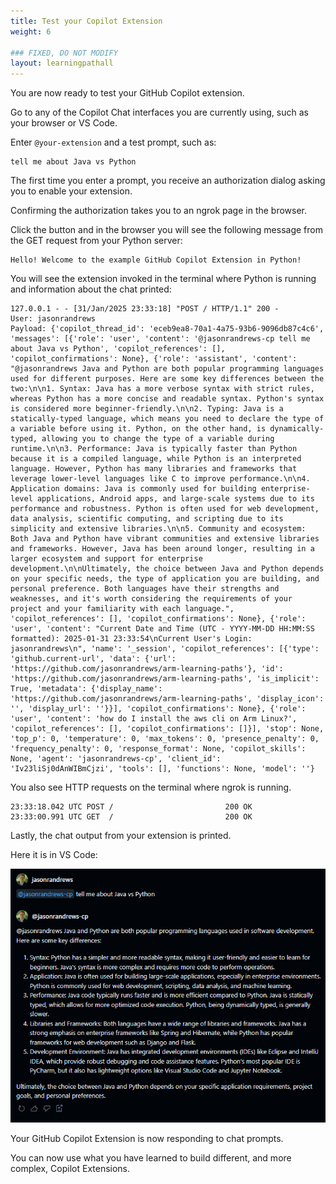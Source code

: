 ```yaml
---
title: Test your Copilot Extension
weight: 6

### FIXED, DO NOT MODIFY
layout: learningpathall
---
```


You are now ready to test your GitHub Copilot extension. 

Go to any of the Copilot Chat interfaces you are currently using, such as your browser or VS Code. 

Enter `@your-extension` and a test prompt, such as:

```console
tell me about Java vs Python
```

The first time you enter a prompt, you receive an authorization dialog asking you to enable your extension. 

Confirming the authorization takes you to an ngrok page in the browser. 

Click the button and in the browser you will see the following message from the GET request from your Python server:

```output
Hello! Welcome to the example GitHub Copilot Extension in Python!
```

You will see the extension invoked in the terminal where Python is running and information about the chat printed:

```output
127.0.0.1 - - [31/Jan/2025 23:33:18] "POST / HTTP/1.1" 200 -
User: jasonrandrews
Payload: {'copilot_thread_id': 'eceb9ea8-70a1-4a75-93b6-9096db87c4c6', 'messages': [{'role': 'user', 'content': '@jasonrandrews-cp tell me about Java vs Python', 'copilot_references': [], 'copilot_confirmations': None}, {'role': 'assistant', 'content': "@jasonrandrews Java and Python are both popular programming languages used for different purposes. Here are some key differences between the two:\n\n1. Syntax: Java has a more verbose syntax with strict rules, whereas Python has a more concise and readable syntax. Python's syntax is considered more beginner-friendly.\n\n2. Typing: Java is a statically-typed language, which means you need to declare the type of a variable before using it. Python, on the other hand, is dynamically-typed, allowing you to change the type of a variable during runtime.\n\n3. Performance: Java is typically faster than Python because it is a compiled language, while Python is an interpreted language. However, Python has many libraries and frameworks that leverage lower-level languages like C to improve performance.\n\n4. Application domains: Java is commonly used for building enterprise-level applications, Android apps, and large-scale systems due to its performance and robustness. Python is often used for web development, data analysis, scientific computing, and scripting due to its simplicity and extensive libraries.\n\n5. Community and ecosystem: Both Java and Python have vibrant communities and extensive libraries and frameworks. However, Java has been around longer, resulting in a larger ecosystem and support for enterprise development.\n\nUltimately, the choice between Java and Python depends on your specific needs, the type of application you are building, and personal preference. Both languages have their strengths and weaknesses, and it's worth considering the requirements of your project and your familiarity with each language.", 'copilot_references': [], 'copilot_confirmations': None}, {'role': 'user', 'content': "Current Date and Time (UTC - YYYY-MM-DD HH:MM:SS formatted): 2025-01-31 23:33:54\nCurrent User's Login: jasonrandrews\n", 'name': '_session', 'copilot_references': [{'type': 'github.current-url', 'data': {'url': 'https://github.com/jasonrandrews/arm-learning-paths'}, 'id': 'https://github.com/jasonrandrews/arm-learning-paths', 'is_implicit': True, 'metadata': {'display_name': 'https://github.com/jasonrandrews/arm-learning-paths', 'display_icon': '', 'display_url': ''}}], 'copilot_confirmations': None}, {'role': 'user', 'content': 'how do I install the aws cli on Arm Linux?', 'copilot_references': [], 'copilot_confirmations': []}], 'stop': None, 'top_p': 0, 'temperature': 0, 'max_tokens': 0, 'presence_penalty': 0, 'frequency_penalty': 0, 'response_format': None, 'copilot_skills': None, 'agent': 'jasonrandrews-cp', 'client_id': 'Iv23liSj0dAnWIBmCjzi', 'tools': [], 'functions': None, 'model': ''}
```

You also see HTTP requests on the terminal where ngrok is running.

```output
23:33:18.042 UTC POST /                         200 OK
23:33:00.991 UTC GET  /                         200 OK
```

Lastly, the chat output from your extension is printed. 

Here it is in VS Code:

![#Copilot output](_images/output.png)

Your GitHub Copilot Extension is now responding to chat prompts. 

You can now use what you have learned to build different, and more complex, Copilot Extensions.

